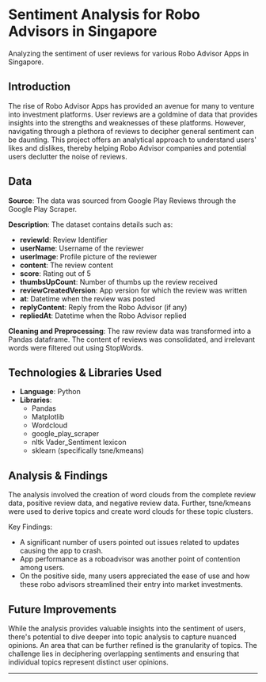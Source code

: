 
# Sentiment Analysis for Robo Advisors in Singapore

Analyzing the sentiment of user reviews for various Robo Advisor Apps in Singapore.

## Introduction

The rise of Robo Advisor Apps has provided an avenue for many to venture into investment platforms. User reviews are a goldmine of data that provides insights into the strengths and weaknesses of these platforms. However, navigating through a plethora of reviews to decipher general sentiment can be daunting. This project offers an analytical approach to understand users' likes and dislikes, thereby helping Robo Advisor companies and potential users declutter the noise of reviews.

## Data

**Source**: The data was sourced from Google Play Reviews through the Google Play Scraper.

**Description**: The dataset contains details such as:
- **reviewId**: Review Identifier
- **userName**: Username of the reviewer
- **userImage**: Profile picture of the reviewer
- **content**: The review content
- **score**: Rating out of 5
- **thumbsUpCount**: Number of thumbs up the review received
- **reviewCreatedVersion**: App version for which the review was written
- **at**: Datetime when the review was posted
- **replyContent**: Reply from the Robo Advisor (if any)
- **repliedAt**: Datetime when the Robo Advisor replied

**Cleaning and Preprocessing**: The raw review data was transformed into a Pandas dataframe. The content of reviews was consolidated, and irrelevant words were filtered out using StopWords.

## Technologies & Libraries Used

- **Language**: Python
- **Libraries**:
  - Pandas
  - Matplotlib
  - Wordcloud
  - google_play_scraper
  - nltk Vader_Sentiment lexicon
  - sklearn (specifically tsne/kmeans)

## Analysis & Findings

The analysis involved the creation of word clouds from the complete review data, positive review data, and negative review data. Further, tsne/kmeans were used to derive topics and create word clouds for these topic clusters.

Key Findings:

- A significant number of users pointed out issues related to updates causing the app to crash.
- App performance as a roboadvisor was another point of contention among users.
- On the positive side, many users appreciated the ease of use and how these robo advisors streamlined their entry into market investments.

## Future Improvements

While the analysis provides valuable insights into the sentiment of users, there's potential to dive deeper into topic analysis to capture nuanced opinions. An area that can be further refined is the granularity of topics. The challenge lies in deciphering overlapping sentiments and ensuring that individual topics represent distinct user opinions.

---
